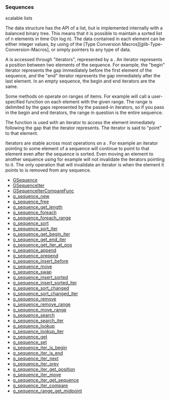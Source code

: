 ### Sequences

scalable lists

 The [](GSequence) data structure has the API of a list, but is
 implemented internally with a balanced binary tree. This means that
 it is possible to maintain a sorted list of n elements in time O(n log n).
 The data contained in each element can be either integer values, by using
 of the [Type Conversion Macros][glib-Type-Conversion-Macros], or simply
 pointers to any type of data.

 A [](GSequence) is accessed through "iterators", represented by a
 [](GSequenceIter). An iterator represents a position between two
 elements of the sequence. For example, the "begin" iterator
 represents the gap immediately before the first element of the
 sequence, and the "end" iterator represents the gap immediately
 after the last element. In an empty sequence, the begin and end
 iterators are the same.

 Some methods on [](GSequence) operate on ranges of items. For example
 [](g_sequence_foreach_range) will call a user-specified function on
 each element with the given range. The range is delimited by the
 gaps represented by the passed-in iterators, so if you pass in the
 begin and end iterators, the range in question is the entire
 sequence.

 The function [](g_sequence_get) is used with an iterator to access the
 element immediately following the gap that the iterator represents.
 The iterator is said to "point" to that element.

 Iterators are stable across most operations on a [](GSequence). For
 example an iterator pointing to some element of a sequence will
 continue to point to that element even after the sequence is sorted.
 Even moving an element to another sequence using for example
 [](g_sequence_move_range) will not invalidate the iterators pointing
 to it. The only operation that will invalidate an iterator is when
 the element it points to is removed from any sequence.

* [GSequence]()
* [GSequenceIter]()
* [GSequenceIterCompareFunc]()
* [g_sequence_new]()
* [g_sequence_free]()
* [g_sequence_get_length]()
* [g_sequence_foreach]()
* [g_sequence_foreach_range]()
* [g_sequence_sort]()
* [g_sequence_sort_iter]()
* [g_sequence_get_begin_iter]()
* [g_sequence_get_end_iter]()
* [g_sequence_get_iter_at_pos]()
* [g_sequence_append]()
* [g_sequence_prepend]()
* [g_sequence_insert_before]()
* [g_sequence_move]()
* [g_sequence_swap]()
* [g_sequence_insert_sorted]()
* [g_sequence_insert_sorted_iter]()
* [g_sequence_sort_changed]()
* [g_sequence_sort_changed_iter]()
* [g_sequence_remove]()
* [g_sequence_remove_range]()
* [g_sequence_move_range]()
* [g_sequence_search]()
* [g_sequence_search_iter]()
* [g_sequence_lookup]()
* [g_sequence_lookup_iter]()
* [g_sequence_get]()
* [g_sequence_set]()
* [g_sequence_iter_is_begin]()
* [g_sequence_iter_is_end]()
* [g_sequence_iter_next]()
* [g_sequence_iter_prev]()
* [g_sequence_iter_get_position]()
* [g_sequence_iter_move]()
* [g_sequence_iter_get_sequence]()
* [g_sequence_iter_compare]()
* [g_sequence_range_get_midpoint]()
